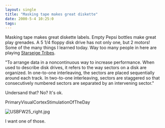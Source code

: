 ```yaml
---
layout: single
title: "Masking tape makes great diskette"
date: 2000-5-4 10:25:0
tags: 
---
```


Masking tape makes great diskette labels. Empty Pepsi bottles make great play grenades. A 5 1/4 floppy disk drive has not only one, but 2 motors! Some of the many things I learned today. Way too many people in here are playing [Starseige Tribes][1].

"To arrange data in a noncontinuous way to increase performance. When used to describe disk drives, it refers to the way sectors on a disk are organized. In one-to-one interleaving, the sectors are placed sequentially around each track. In two-to-one interleaving, sectors are staggered so that consecutively numbered sectors are separated by an intervening sector."

Undersand that? No? It's ok.




PrimaryVisualCortexStimulationOfTheDay

![USBFW25_right.jpg][2]



I want one of those.



   [1]: http://www.sierra.com/dynamix/tribes/
   [2]: USBFW25_right.jpg
